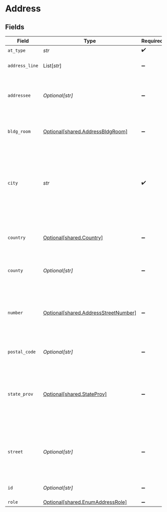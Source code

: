 # Address


## Fields

| Field                                                                                                              | Type                                                                                                               | Required                                                                                                           | Description                                                                                                        | Example                                                                                                            |
| ------------------------------------------------------------------------------------------------------------------ | ------------------------------------------------------------------------------------------------------------------ | ------------------------------------------------------------------------------------------------------------------ | ------------------------------------------------------------------------------------------------------------------ | ------------------------------------------------------------------------------------------------------------------ |
| `at_type`                                                                                                          | *str*                                                                                                              | :heavy_check_mark:                                                                                                 | N/A                                                                                                                | AddressDetail                                                                                                      |
| `address_line`                                                                                                     | List[*str*]                                                                                                        | :heavy_minus_sign:                                                                                                 | Additional address line details                                                                                    | S Havana,Opposite to USPS                                                                                          |
| `addressee`                                                                                                        | *Optional[str]*                                                                                                    | :heavy_minus_sign:                                                                                                 | The name of the company or person to be addressed                                                                  |                                                                                                                    |
| `bldg_room`                                                                                                        | [Optional[shared.AddressBldgRoom]](../../models/shared/addressbldgroom.md)                                         | :heavy_minus_sign:                                                                                                 | Address with building and room number                                                                              |                                                                                                                    |
| `city`                                                                                                             | *str*                                                                                                              | :heavy_check_mark:                                                                                                 | City (e.g., Dublin), town, or postal station (i.e., a postal service territory, often used in a military address). | Windsor                                                                                                            |
| `country`                                                                                                          | [Optional[shared.Country]](../../models/shared/country.md)                                                         | :heavy_minus_sign:                                                                                                 | ISO 3166 code for a country with optional name                                                                     |                                                                                                                    |
| `county`                                                                                                           | *Optional[str]*                                                                                                    | :heavy_minus_sign:                                                                                                 | County or Region Name (e.g., Fairfax).                                                                             | Berkshire                                                                                                          |
| `number`                                                                                                           | [Optional[shared.AddressStreetNumber]](../../models/shared/addressstreetnumber.md)                                 | :heavy_minus_sign:                                                                                                 | The street number alone is the numerical number that precedes the street name in the address                       |                                                                                                                    |
| `postal_code`                                                                                                      | *Optional[str]*                                                                                                    | :heavy_minus_sign:                                                                                                 | Post Office Code number.                                                                                           | Sl6 1AB                                                                                                            |
| `state_prov`                                                                                                       | [Optional[shared.StateProv]](../../models/shared/stateprov.md)                                                     | :heavy_minus_sign:                                                                                                 | The standard code or abbreviation for the state, province, or region with optional name                            |                                                                                                                    |
| `street`                                                                                                           | *Optional[str]*                                                                                                    | :heavy_minus_sign:                                                                                                 | May contain the street number when the Street number element is missing.                                           | ABC Street                                                                                                         |
| `id`                                                                                                               | *Optional[str]*                                                                                                    | :heavy_minus_sign:                                                                                                 | Internally referenced id                                                                                           | Address_1                                                                                                          |
| `role`                                                                                                             | [Optional[shared.EnumAddressRole]](../../models/shared/enumaddressrole.md)                                         | :heavy_minus_sign:                                                                                                 | N/A                                                                                                                | Delivery                                                                                                           |